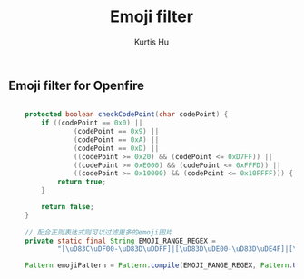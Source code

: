 ﻿--- 
published: true
title: Emoji filter
layout: post
author: Kurtis Hu
category: 
  - other
tags: 
- Openfire
- Emoji
---


## Emoji filter for Openfire

```java

    protected boolean checkCodePoint(char codePoint) {
        if ((codePoint == 0x0) ||
                (codePoint == 0x9) ||
                (codePoint == 0xA) ||
                (codePoint == 0xD) ||
                ((codePoint >= 0x20) && (codePoint <= 0xD7FF)) ||
                ((codePoint >= 0xE000) && (codePoint <= 0xFFFD)) ||
                ((codePoint >= 0x10000) && (codePoint <= 0x10FFFF))) {
            return true;
        }

        return false;
    }
	
	// 配合正则表达式则可以过滤更多的emoji图片
	private static final String EMOJI_RANGE_REGEX =
            "[\uD83C\uDF00-\uD83D\uDDFF]|[\uD83D\uDE00-\uD83D\uDE4F]|[\uD83D\uDE80-\uD83D\uDEFF]|[\u2600-\u26FF]|[\u2700-\u27BF]";

    Pattern emojiPattern = Pattern.compile(EMOJI_RANGE_REGEX, Pattern.UNICODE_CASE | Pattern.CASE_INSENSITIVE);
	
```
